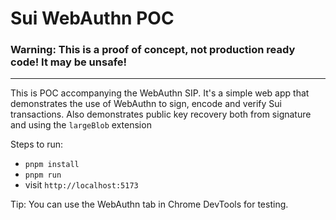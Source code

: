 # Sui WebAuthn POC

### Warning: This is a proof of concept, not production ready code! It may be unsafe!

---

This is POC accompanying the WebAuthn SIP. It's a simple web app that demonstrates the use of WebAuthn to sign, encode and verify Sui transactions. Also demonstrates public key recovery both from signature and using the `largeBlob` extension

Steps to run:
- `pnpm install`
- `pnpm run`
- visit `http://localhost:5173`


Tip: You can use the WebAuthn tab in Chrome DevTools for testing.